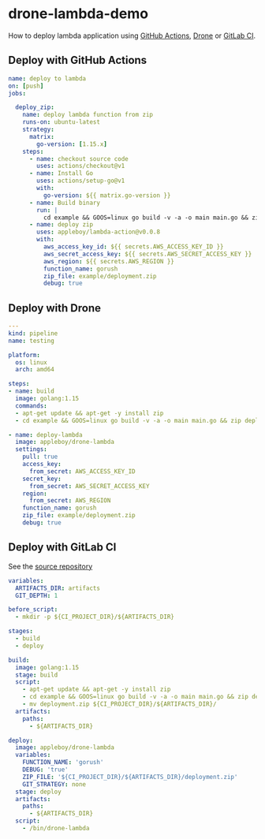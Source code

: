 # drone-lambda-demo

How to deploy lambda application using [GitHub Actions](https://github.com/features/actions), [Drone](https://cloud.drone.io) or [GitLab CI](https://about.gitlab.com/stages-devops-lifecycle/continuous-integration/).

## Deploy with GitHub Actions

```yaml
name: deploy to lambda
on: [push]
jobs:

  deploy_zip:
    name: deploy lambda function from zip
    runs-on: ubuntu-latest
    strategy:
      matrix:
        go-version: [1.15.x]
    steps:
      - name: checkout source code
        uses: actions/checkout@v1
      - name: Install Go
        uses: actions/setup-go@v1
        with:
          go-version: ${{ matrix.go-version }}
      - name: Build binary
        run: |
          cd example && GOOS=linux go build -v -a -o main main.go && zip deployment.zip main
      - name: deploy zip
        uses: appleboy/lambda-action@v0.0.8
        with:
          aws_access_key_id: ${{ secrets.AWS_ACCESS_KEY_ID }}
          aws_secret_access_key: ${{ secrets.AWS_SECRET_ACCESS_KEY }}
          aws_region: ${{ secrets.AWS_REGION }}
          function_name: gorush
          zip_file: example/deployment.zip
          debug: true
```

## Deploy with Drone

```yaml
---
kind: pipeline
name: testing

platform:
  os: linux
  arch: amd64

steps:
- name: build
  image: golang:1.15
  commands:
  - apt-get update && apt-get -y install zip
  - cd example && GOOS=linux go build -v -a -o main main.go && zip deployment.zip main

- name: deploy-lambda
  image: appleboy/drone-lambda
  settings:
    pull: true
    access_key:
      from_secret: AWS_ACCESS_KEY_ID
    secret_key:
      from_secret: AWS_SECRET_ACCESS_KEY
    region:
      from_secret: AWS_REGION
    function_name: gorush
    zip_file: example/deployment.zip
    debug: true
```

## Deploy with GitLab CI

See the [source repository](https://gitlab.com/appleboy/drone-lambda-demo)

```yaml
variables:
  ARTIFACTS_DIR: artifacts
  GIT_DEPTH: 1

before_script:
  - mkdir -p ${CI_PROJECT_DIR}/${ARTIFACTS_DIR}

stages:
  - build
  - deploy

build:
  image: golang:1.15
  stage: build
  script:
    - apt-get update && apt-get -y install zip
    - cd example && GOOS=linux go build -v -a -o main main.go && zip deployment.zip main
    - mv deployment.zip ${CI_PROJECT_DIR}/${ARTIFACTS_DIR}/
  artifacts:
    paths:
      - ${ARTIFACTS_DIR}

deploy:
  image: appleboy/drone-lambda
  variables:
    FUNCTION_NAME: 'gorush'
    DEBUG: 'true'
    ZIP_FILE: '${CI_PROJECT_DIR}/${ARTIFACTS_DIR}/deployment.zip'
    GIT_STRATEGY: none
  stage: deploy
  artifacts:
    paths:
      - ${ARTIFACTS_DIR}
  script: 
    - /bin/drone-lambda
```
